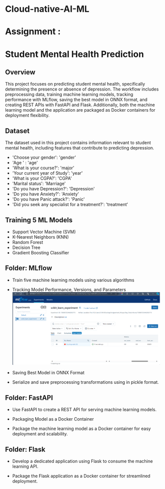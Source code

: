 # Cloud-native-AI-ML 
# Assignment :



# Student Mental Health Prediction



## Overview

This project focuses on predicting student mental health, specifically determining the presence or absence of depression. The workflow includes preprocessing data, training machine learning models, tracking performance with MLflow, saving the best model in ONNX format, and creating REST APIs with FastAPI and Flask. Additionally, both the machine learning model and the application are packaged as Docker containers for deployment flexibility.


## Dataset

The dataset used in this project contains information relevant to student mental health, including features that contribute to predicting depression.

- 'Choose your gender': 'gender'
- 'Age ' : 'age'
- 'What is your course?': 'major'
- 'Your current year of Study': 'year'
- 'What is your CGPA?': 'CGPA'
- 'Marital status': 'Marriage'
- 'Do you have Depression?': 'Depression'
- 'Do you have Anxiety?': 'Anxiety'
- 'Do you have Panic attack?': 'Panic'
- 'Did you seek any specialist for a treatment?': 'treatment'

## Training 5 ML Models

- Support Vector Machine (SVM)
- K-Nearest Neighbors (KNN)
- Random Forest
- Decision Tree
- Gradient Boosting Classifier

## Folder: MLflow

- Train five machine learning models using various algorithms

- Tracking Model Performance, Versions, and Parameters
![MLflow](/Assignment-QFM/MLflow/mlflow.png)
- Saving Best Model in ONNX Format

- Serialize and save preprocessing transformations using in pickle format.

## Folder: FastAPI

- Use FastAPI to create a REST API for serving machine learning models.

- Packaging Model as a Docker Container

- Package the machine learning model as a Docker container for easy deployment and scalability.

## Folder: Flask

- Develop a dedicated application using Flask to consume the machine learning API.

- Package the Flask application as a Docker container for streamlined deployment.

